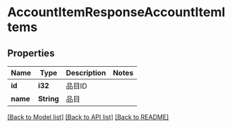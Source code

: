 # AccountItemResponseAccountItemItems

## Properties

Name | Type | Description | Notes
------------ | ------------- | ------------- | -------------
**id** | **i32** | 品目ID | 
**name** | **String** | 品目 | 

[[Back to Model list]](../README.md#documentation-for-models) [[Back to API list]](../README.md#documentation-for-api-endpoints) [[Back to README]](../README.md)



